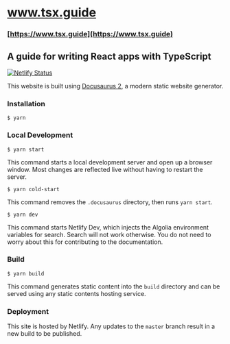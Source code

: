 # www.tsx.guide

### [https://www.tsx.guide](https://www.tsx.guide)

## A guide for writing React apps with TypeScript

[![Netlify Status](https://api.netlify.com/api/v1/badges/6405ed4b-0a96-4cbf-b786-3bc3bc8f0782/deploy-status)](https://app.netlify.com/sites/tsx-guide/deploys)

This website is built using [Docusaurus 2](https://v2.docusaurus.io/), a modern static website generator.

### Installation

```
$ yarn
```

### Local Development

```
$ yarn start
```

This command starts a local development server and open up a browser window. Most changes are reflected live without having to restart the server.

```
$ yarn cold-start
```

This command removes the `.docusaurus` directory, then runs `yarn start`.

```
$ yarn dev
```

This command starts Netlify Dev, which injects the Algolia environment variables for search. Search will not work otherwise. You do not need to worry about this for contributing to the documentation.

### Build

```
$ yarn build
```

This command generates static content into the `build` directory and can be served using any static contents hosting service.

### Deployment

This site is hosted by Netlify. Any updates to the `master` branch result in a new build to be published.
